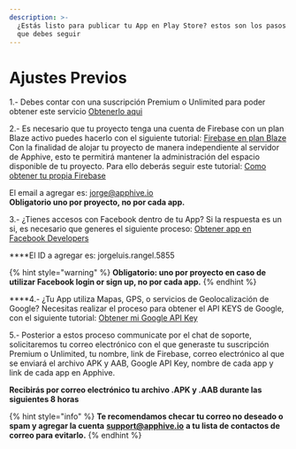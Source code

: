 ```yaml
---
description: >-
  ¿Estás listo para publicar tu App en Play Store? estos son los pasos previos
  que debes seguir
---
```


# Ajustes Previos

1.- Debes contar con una suscripción Premium o Unlimited para poder obtener este servicio [Obtenerlo aqui](https://apphive.io/es/precio)  
  
2.- Es necesario que tu proyecto tenga una cuenta de Firebase con un plan Blaze activo puedes hacerlo con el siguiente tutorial: [Firebase en plan Blaze](https://comunidad.apphive.io/t/importante-actualizacion-de-google-firebase-de-plan-free-a-plan-blaze/1169) Con la finalidad de alojar tu proyecto de manera independiente al servidor de Apphive, esto te permitirá mantener la administración del espacio disponible de tu proyecto. Para ello deberás seguir este tutorial: [Como obtener tu propia Firebase](https://www.loom.com/share/c46a5e070f384ceb949b6c68f359e45b%20)

El email a agregar es: [jorge@apphive.io](mailto:jorge@apphive.io)  
**Obligatorio uno por proyecto, no por cada app.**  
  
3.- ¿Tienes accesos con Facebook dentro de tu App? Si la respuesta es un si, es necesario que generes el siguiente proceso: [Obtener app en Facebook Developers](https://drive.google.com/file/d/1cq0QWbMB4wsSEk_qC3WlLhqXWfKhLpTU/view)  
  
****El ID a agregar es: jorgeluis.rangel.5855 

{% hint style="warning" %}
**Obligatorio: uno por proyecto en caso de utilizar Facebook login or sign up, no por cada app.**
{% endhint %}

  
****4.- ¿Tu App utiliza Mapas, GPS, o servicios de Geolocalización de Google? Necesitas realizar el proceso para obtener el API KEYS de Google, con el siguiente tutorial: [Obtener mi Google API Key](https://comunidad.apphive.io/t/api-google-maps-no-carga-el-autocomplete-de-direcciones/33)  
  
5.- Posterior a estos proceso communicate por el chat de soporte, solicitaremos tu correo electrónico con el que generaste tu suscripción Premium o Unlimited, tu nombre, link de Firebase, correo electrónico al que se enviará el archivo APK y AAB, Google API Key, nombre de cada app y link de cada app en Apphive.  
  
**Recibirás por correo electrónico tu archivo .APK y .AAB durante las siguientes 8 horas**

{% hint style="info" %}
**Te recomendamos checar tu correo no deseado o spam y agregar la cuenta** [**support@apphive.io**](mailto:support@apphive.io) **a tu lista de contactos de correo para evitarlo.**
{% endhint %}

